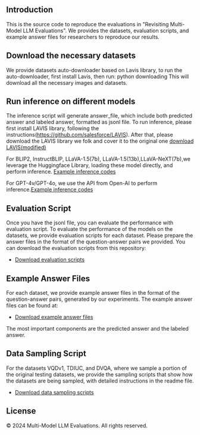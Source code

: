 ## Introduction
This is the source code to reproduce the evaluations in "Revisiting Multi-Model LLM Evaluations". We provides the datasets, evaluation scripts, and example answer files for researchers to reproduce our results.

## Download the necessary datasets
We provide datasets auto-downloader based on Lavis library, to run the auto-downloader, first install Lavis, then run:
python downloading
This will download all the necessary images and datasets.

## Run inference on different models
The inference script will generate answer_file, which include both predicted answer and labeled answer, formatted as jsonl file.
To run inference, please first install LAVIS library, following the instructions(https://github.com/salesforce/LAVIS). After that, please download the LAVIS library we folk and cover it to the original one [download LAVIS(modified)](https://github.com/KevinLuJian/MLLM_supplemental/raw/main/lavis)


For BLIP2, InstructBLIP, LLaVA-1.5(7b), LLaVA-1.5(13b),LLaVA-NeXT(7b),we leverage the Huggingface Library, loading these model directly, and perform inference. [Example inference codes](https://github.com/KevinLuJian/MLLM_supplemental/raw/main/inference_code)

For GPT-4v/GPT-4o, we use the API from Open-AI to perform inference.[Example inference codes](https://github.com/KevinLuJian/MLLM_supplemental/raw/main/GPT-inference)

## Evaluation Script
Once you have the jsonl file, you can evaluate the performance with evaluation script.
To evaluate the performance of the models on the datasets, we provide evaluation scripts for each dataset. Please prepare the answer files in the format of the question-answer pairs we provided. You can download the evaluation scripts from this repository:

- [Download evaluation scripts](https://github.com/KevinLuJian/MLLM_supplemental/tree/main/eval_script)

## Example Answer Files
For each dataset, we provide example answer files in the format of the question-answer pairs, generated by our experiments. The example answer files can be found at:

- [Download example answer files](https://github.com/KevinLuJian/MLLM_supplemental/tree/main/Evaluation_result(Ours))

The most important components are the predicted answer and the labeled answer.

## Data Sampling Script
For the datasets VQDv1, TDIUC, and DVQA, where we sample a portion of the original testing datasets, we provide the sampling scripts that show how the datasets are being sampled, with detailed instructions in the readme file.

- [Download data sampling scripts](https://github.com/KevinLuJian/MLLM_supplemental/tree/main/datasets_sampling)

## License
&copy; 2024 Multi-Model LLM Evaluations. All rights reserved.
